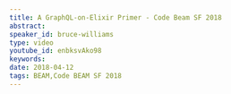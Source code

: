 ```yaml
---
title: A GraphQL-on-Elixir Primer - Code Beam SF 2018
abstract: 
speaker_id: bruce-williams
type: video
youtube_id: enbksvAko98
keywords: 
date: 2018-04-12
tags: BEAM,Code BEAM SF 2018
---
```


